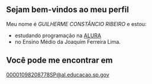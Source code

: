## Sejam bem-vindos ao meu perfil

Meu nome é _GUILHERME CONSTÂNCIO RIBEIRO_ e estou:
- estudando programação na [ALURA](www.alurastart.com.br)
- no Ensino Médio da Joaquim Ferreira Lima.

## Você pode me encontrar em
00001098208778SP@al.educacao.sp.gov

![]()
